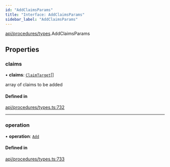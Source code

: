 ```yaml
---
id: "AddClaimsParams"
title: "Interface: AddClaimsParams"
sidebar_label: "AddClaimsParams"
---
```


[api/procedures/types](../../../../../modules/API/Procedures/Types/Types.md).AddClaimsParams

## Properties

### claims

• **claims**: [`ClaimTarget`](../../../Entities/Types/ClaimTarget/ClaimTarget.md)[]

array of claims to be added

#### Defined in

[api/procedures/types.ts:732](https://github.com/PolymeshAssociation/polymesh-sdk/blob/654b99c8d/src/api/procedures/types.ts#L732)

___

### operation

• **operation**: [`Add`](../../../../../enums/API/Procedures/Types/ClaimOperation/ClaimOperation.md#add)

#### Defined in

[api/procedures/types.ts:733](https://github.com/PolymeshAssociation/polymesh-sdk/blob/654b99c8d/src/api/procedures/types.ts#L733)
